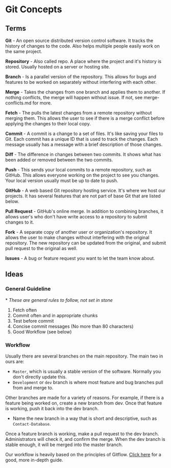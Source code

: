 # Git Concepts

## Terms

**Git** - An open source distributed version control software. It tracks the history of changes to the code. Also helps multiple people easily work on the same project.

**Repository** - Also called repo. A place where the project and it's history is stored. Usually hosted on a server or hosting site.

**Branch** - Is a parallel version of the repository. This allows for bugs and features to be worked on separately without interfering with each other.

**Merge** - Takes the changes from one branch and applies them to another. If nothing conflicts, the merge will happen without issue. If not, see merge-conflicts.md for more.

**Fetch** - The pulls the latest changes from a remote repository without merging them. This allows the user to see if there is a merge conflict before applying the changes to their local copy.

**Commit** - A commit is a change to a set of files. It's like saving your files to Git. Each commit has a unique ID that is used to track the changes. Each message usually has a message with a brief description of those changes.

**Diff** - The difference in changes between two commits. It shows what has been added or removed between the two commits.

**Push** - This sends your local commits to a remote repository, such as GitHub. This allows everyone working on the project to see you changes. Your local version usually must be up to date to push.

**GitHub** - A web based Git repository hosting service. It's where we host our projects. It has several features that are not part of base Git that are listed below.

**Pull Request** - GitHub's online merge. In addition to combining branches, it allows user's who don't have write access to a repository to submit changes to it.

**Fork** - A separate copy of another user or organization's repository. It allows the user to make changes without interfering with the original repository. The new repository can be updated from the original, and submit pull request to the original as well.

**Issues** - A bug or feature request you want to let the team know about.

## Ideas

### General Guideline
\* _These are general rules to follow, not set in stone_

1. Fetch often
2. Commit often and in appropriate chunks
3. Test before commit
4. Concise commit messages (No more than 80 characters)
5. Good Workflow (see below)

### Workflow

Usually there are several branches on the main repository. The main two in ours are:

- `Master`, which is usually a stable version of the software. Normally you don't directly update this.
- `Development` or `dev` branch is where most feature and bug branches pull from and merge to.

Other branches are made for a variety of reasons. For example, if there is a feature being worked on, create a new branch from dev. Once that feature is working, push it back into the dev branch.

- Name the new branch in a way that is short and descriptive, such as `Contact-Database`.

Once a feature branch is working, make a pull request to the dev branch. Administrators will check it, and confirm the merge. When the dev branch is stable enough, it will be merged into the master branch.

Our workflow is heavily based on the principles of Gitflow. [Click here](https://www.atlassian.com/git/tutorials/comparing-workflows/gitflow-workflow) for a good, more in-depth guide.
